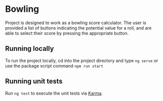 # Bowling

Project is designed to work as a bowling score calculator. The user is provided a list of buttons indicating the potential value for a roll, and are able to select their score by pressing the appropriate button. 

## Running locally

To run the project locally, cd into the project directory and type `ng serve` or use the package script command `npm run start`


## Running unit tests

Run `ng test` to execute the unit tests via [Karma](https://karma-runner.github.io).


